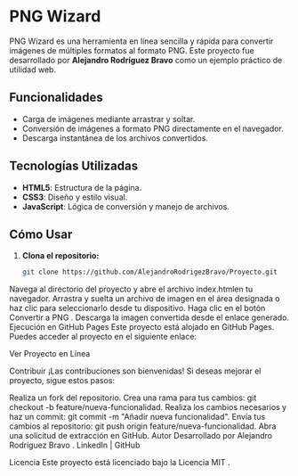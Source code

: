 # PNG Wizard

PNG Wizard es una herramienta en línea sencilla y rápida para convertir imágenes de múltiples formatos al formato PNG. Este proyecto fue desarrollado por **Alejandro Rodríguez Bravo** como un ejemplo práctico de utilidad web.

## Funcionalidades

- Carga de imágenes mediante arrastrar y soltar.
- Conversión de imágenes a formato PNG directamente en el navegador.
- Descarga instantánea de los archivos convertidos.

## Tecnologías Utilizadas

- **HTML5**: Estructura de la página.
- **CSS3**: Diseño y estilo visual.
- **JavaScript**: Lógica de conversión y manejo de archivos.

## Cómo Usar

1. **Clona el repositorio:**
   ```bash
   git clone https://github.com/AlejandroRodrigezBravo/Proyecto.git


Navega al directorio del proyecto y abre el archivo index.htmlen tu navegador.
Arrastra y suelta un archivo de imagen en el área designada o haz clic para seleccionarlo desde tu dispositivo.
Haga clic en el botón Convertir a PNG .
Descarga la imagen convertida desde el enlace generado.
Ejecución en GitHub Pages
Este proyecto está alojado en GitHub Pages. Puedes acceder al proyecto en el siguiente enlace:

Ver Proyecto en Línea

Contribuir
¡Las contribuciones son bienvenidas! Si deseas mejorar el proyecto, sigue estos pasos:

Realiza un fork del repositorio.
Crea una rama para tus cambios: git checkout -b feature/nueva-funcionalidad.
Realiza los cambios necesarios y haz un commit: git commit -m "Añadir nueva funcionalidad".
Envía tus cambios al repositorio: git push origin feature/nueva-funcionalidad.
Abra una solicitud de extracción en GitHub.
Autor
Desarrollado por Alejandro Rodríguez Bravo .
LinkedIn | GitHub

Licencia
Este proyecto está licenciado bajo la Licencia MIT .